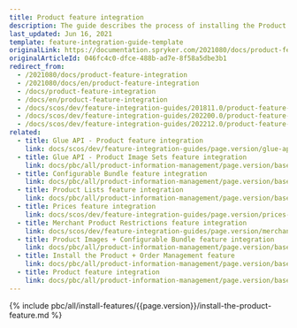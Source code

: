 ```yaml
---
title: Product feature integration
description: The guide describes the process of installing the Product Concrete Search Widget feature in your project.
last_updated: Jun 16, 2021
template: feature-integration-guide-template
originalLink: https://documentation.spryker.com/2021080/docs/product-feature-integration
originalArticleId: 046fc4c0-dfce-488b-ad7e-8f58a5dbe3b1
redirect_from:
  - /2021080/docs/product-feature-integration
  - /2021080/docs/en/product-feature-integration
  - /docs/product-feature-integration
  - /docs/en/product-feature-integration
  - /docs/scos/dev/feature-integration-guides/201811.0/product-feature-integration.html
  - /docs/scos/dev/feature-integration-guides/202200.0/product-feature-integration.html
  - /docs/scos/dev/feature-integration-guides/202212.0/product-feature-integration.html
related:
  - title: Glue API - Product feature integration
    link: docs/scos/dev/feature-integration-guides/page.version/glue-api/glue-api-product-feature-integration.html
  - title: Glue API - Product Image Sets feature integration
    link: docs/pbc/all/product-information-management/page.version/base-shop/install-and-upgrade/install-glue-api/install-the-product-image-sets-glue-api.html
  - title: Configurable Bundle feature integration
    link: docs/pbc/all/product-information-management/page.version/base-shop/install-and-upgrade/install-features/install-the-configurable-bundle-feature.html
  - title: Product Lists feature integration
    link: docs/pbc/all/product-information-management/page.version/base-shop/install-and-upgrade/install-features/install-the-product-lists-feature.html
  - title: Prices feature integration
    link: docs/scos/dev/feature-integration-guides/page.version/prices-feature-integration.html
  - title: Merchant Product Restrictions feature integration
    link: docs/scos/dev/feature-integration-guides/page.version/merchant-product-restrictions-feature-integration.html
  - title: Product Images + Configurable Bundle feature integration
    link: docs/pbc/all/product-information-management/page.version/base-shop/install-and-upgrade/install-features/install-the-product-images-configurable-bundle-feature.html
  - title: Install the Product + Order Management feature
    link: docs/pbc/all/product-information-management/page.version/base-shop/install-and-upgrade/install-features/install-the-product-order-management-feature.html
  - title: Product feature integration
    link: docs/pbc/all/product-information-management/page.version/base-shop/install-and-upgrade/install-features/install-the-product-feature.html
---
```


{% include pbc/all/install-features/{{page.version}}/install-the-product-feature.md %} <!-- To edit, see /_includes/pbc/all/install-features/202212.0/install-the-product-feature.md -->
